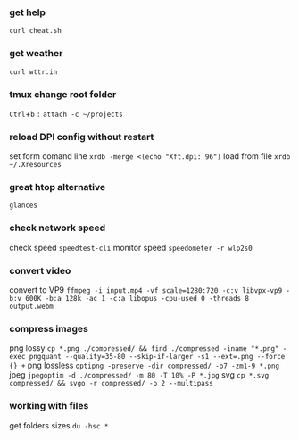 ### get help
`curl cheat.sh`

### get weather
`curl wttr.in`

### tmux change root folder
`Ctrl`+`b` `:`
`attach -c ~/projects`

### reload DPI config without restart
set form comand line `xrdb -merge <(echo "Xft.dpi: 96")`
load from file `xrdb ~/.Xresources`

### great htop alternative
`glances`

### check network speed
check speed `speedtest-cli`
monitor speed `speedometer -r wlp2s0`

### convert video
convert to VP9 `ffmpeg -i input.mp4 -vf scale=1280:720 -c:v libvpx-vp9 -b:v 600K -b:a 128k -ac 1 -c:a libopus -cpu-used 0 -threads 8 output.webm`

### compress images
png lossy `cp *.png ./compressed/ && find ./compressed -iname "*.png" -exec pngquant --quality=35-80 --skip-if-larger -s1 --ext=.png --force {} +`
png lossless `optipng -preserve -dir compressed/ -o7 -zm1-9 *.png`
jpeg `jpegoptim -d ./compressed/ -m 80 -T 10% -P *.jpg`
svg `cp *.svg compressed/ && svgo -r compressed/ -p 2 --multipass`

### working with files
get folders sizes `du -hsc *`

